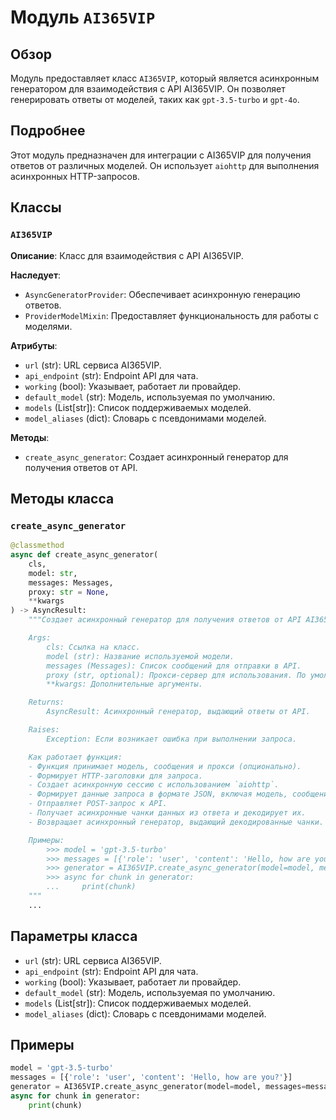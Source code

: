 # Модуль `AI365VIP`

## Обзор

Модуль предоставляет класс `AI365VIP`, который является асинхронным генератором для взаимодействия с API AI365VIP. 
Он позволяет генерировать ответы от моделей, таких как `gpt-3.5-turbo` и `gpt-4o`.

## Подробнее

Этот модуль предназначен для интеграции с AI365VIP для получения ответов от различных моделей. 
Он использует `aiohttp` для выполнения асинхронных HTTP-запросов.

## Классы

### `AI365VIP`

**Описание**: Класс для взаимодействия с API AI365VIP.

**Наследует**:
- `AsyncGeneratorProvider`: Обеспечивает асинхронную генерацию ответов.
- `ProviderModelMixin`: Предоставляет функциональность для работы с моделями.

**Атрибуты**:
- `url` (str): URL сервиса AI365VIP.
- `api_endpoint` (str): Endpoint API для чата.
- `working` (bool): Указывает, работает ли провайдер.
- `default_model` (str): Модель, используемая по умолчанию.
- `models` (List[str]): Список поддерживаемых моделей.
- `model_aliases` (dict): Словарь с псевдонимами моделей.

**Методы**:
- `create_async_generator`: Создает асинхронный генератор для получения ответов от API.

## Методы класса

### `create_async_generator`

```python
@classmethod
async def create_async_generator(
    cls,
    model: str,
    messages: Messages,
    proxy: str = None,
    **kwargs
) -> AsyncResult:
    """Создает асинхронный генератор для получения ответов от API AI365VIP.

    Args:
        cls: Ссылка на класс.
        model (str): Название используемой модели.
        messages (Messages): Список сообщений для отправки в API.
        proxy (str, optional): Прокси-сервер для использования. По умолчанию `None`.
        **kwargs: Дополнительные аргументы.

    Returns:
        AsyncResult: Асинхронный генератор, выдающий ответы от API.

    Raises:
        Exception: Если возникает ошибка при выполнении запроса.

    Как работает функция:
    - Функция принимает модель, сообщения и прокси (опционально).
    - Формирует HTTP-заголовки для запроса.
    - Создает асинхронную сессию с использованием `aiohttp`.
    - Формирует данные запроса в формате JSON, включая модель, сообщения и параметры.
    - Отправляет POST-запрос к API.
    - Получает асинхронные чанки данных из ответа и декодирует их.
    - Возвращает асинхронный генератор, выдающий декодированные чанки.

    Примеры:
        >>> model = 'gpt-3.5-turbo'
        >>> messages = [{'role': 'user', 'content': 'Hello, how are you?'}]
        >>> generator = AI365VIP.create_async_generator(model=model, messages=messages)
        >>> async for chunk in generator:
        ...     print(chunk)
    """
    ...
```

## Параметры класса

- `url` (str): URL сервиса AI365VIP.
- `api_endpoint` (str): Endpoint API для чата.
- `working` (bool): Указывает, работает ли провайдер.
- `default_model` (str): Модель, используемая по умолчанию.
- `models` (List[str]): Список поддерживаемых моделей.
- `model_aliases` (dict): Словарь с псевдонимами моделей.

## Примеры

```python
model = 'gpt-3.5-turbo'
messages = [{'role': 'user', 'content': 'Hello, how are you?'}]
generator = AI365VIP.create_async_generator(model=model, messages=messages)
async for chunk in generator:
    print(chunk)